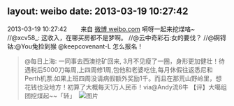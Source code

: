 layout: weibo
date: 2013-03-19 10:27:42
---
<meta name="referrer" content="no-referrer" />

2013-03-19 10:27:42  &nbsp;&nbsp;&nbsp;&nbsp;&nbsp;&nbsp; 来自 <a href="http://weibo.com/" rel="nofollow">微博 weibo.com</a>
嗬呀一起来挖煤咯~ //@xcv58_: 这收入，在哪买房都不是梦啊。 //@云中奇彩石:女的要伐？ //@锕锝钴:@You兔捡到猴 @keepcovenant-L 怎么报名！
>  @每日上海: 一同事去西澳挖矿回来, 3月不见瘦了一圈，身形更加健壮！待遇税后5000刀每周,上四周修1周,包他和老婆吃住,每月休假往返悉尼和Perth机票.如果上班四周没请病假额外奖励1千。而且在那荒山野岭里，想花钱也没地方！初算了大概每天1万人民币！via@Andy流6牛 【评】大噶组团挖煤起~~「转」 ​​​
>  ![图片](https://ww1.sinaimg.cn/large/7edc64d3gw1e2u1x6w3g2j.jpg)
